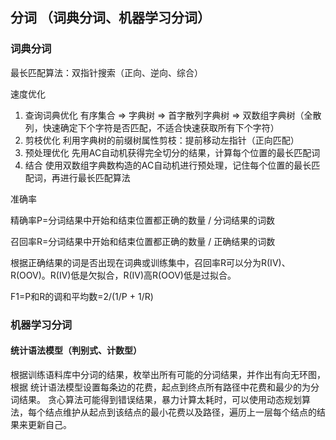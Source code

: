 ## 分词 （词典分词、机器学习分词）
### 词典分词
最长匹配算法：双指针搜索（正向、逆向、综合）

速度优化
1. 查询词典优化
   有序集合 => 字典树 => 首字散列字典树 => 双数组字典树（全散列，快速确定下个字符是否匹配，不适合快速获取所有下个字符）
2. 剪枝优化
   利用字典树的前缀树属性剪枝：提前移动左指针（正向匹配）
3. 预处理优化
   先用AC自动机获得完全切分的结果，计算每个位置的最长匹配词
4. 结合
   使用双数组字典数构造的AC自动机进行预处理，记住每个位置的最长匹配词，再进行最长匹配算法

准确率

精确率P=分词结果中开始和结束位置都正确的数量 / 分词结果的词数

召回率R=分词结果中开始和结束位置都正确的数量 / 正确结果的词数

根据正确结果的词是否出现在词典或训练集中，召回率R可以分为R(IV)、R(OOV)。R(IV)低是欠拟合，R(IV)高R(OOV)低是过拟合。

F1=P和R的调和平均数=2/(1/P + 1/R)

### 机器学习分词
#### 统计语法模型（判别式、计数型）
根据训练语料库中分词的结果，枚举出所有可能的分词结果，并作出有向无环图，根据 统计语法模型设置每条边的花费，起点到终点所有路径中花费和最少的为分词结果。
贪心算法可能得到错误结果，暴力计算太耗时，可以使用动态规划算法，每个结点维护从起点到该结点的最小花费以及路径，遍历上一层每个结点的结果来更新自己。
